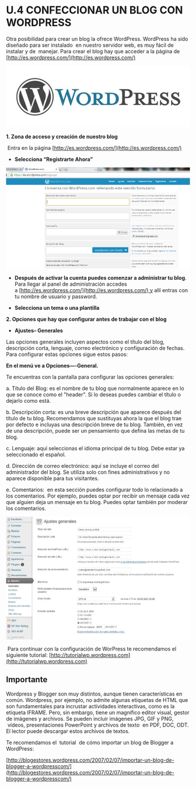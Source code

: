 # U.4 CONFECCIONAR UN BLOG CON WORDPRESS

Otra posibilidad para crear un blog la ofrece WordPress. WordPress ha sido diseñado para ser instalado  en nuestro servidor web, es muy fácil de instalar y de  manejar. Para crear el blog hay que acceder a la página de [http://es.wordpress.com/](http://es.wordpress.com/)


![Logo WordPress](img/wordpress-logo.jpg "Logo WordPress")

**1\. Zona de acceso y creación de nuestro blog**

 Entra en la página [http://es.wordpress.com/](http://es.wordpress.com/)

*   **Selecciona “Registrarte Ahora”**


![Registrase en WordPress](img/wordpressini.png "Registrarse en WorPress")



*   **Después de activar la cuenta puedes comenzar a administrar tu blog**. Para llegar al panel de administración accedes a [http://es.wordpress.com/](http://es.wordpress.com/) y allí entras con tu nombre de usuario y password.

*   **Selecciona un tema o una plantilla**

**2\. Opciones que hay que configurar antes de trabajar con el blog**

*   **Ajustes– Generales**

Las opciones generales incluyen aspectos como el título del blog, descripción corta, lenguaje, correo electrónico y configuración de fechas. Para configurar estas opciones sigue estos pasos:

**En el menú ve a Opciones—-General.**  
  
Te encuentras con la pantalla para configurar las opciones generales:

a. Título del Blog: es el nombre de tu blog que normalmente aparece en lo que se conoce como el "header". Si lo deseas puedes cambiar el título o dejarlo como está.

b. Descripción corta: es una breve descripción que aparece después del título de tu blog. Recomendamos que sustituyas ahora la que el blog trae por defecto e incluyas una descripción breve de tu blog. También, en vez de una descripción, puede ser un pensamiento que defina las metas de tu blog.

c. Lenguaje: aquí seleccionas el idioma principal de tu blog. Debe estar ya seleccionado el español.

d. Dirección de correo electrónico: aquí se incluye el correo del administrador del blog. Se utiliza solo con fines administrativos y no aparece disponible para tus visitantes.

e. Comentarios:  en esta sección puedes configurar todo lo relacionado a los comentarios. Por ejemplo, puedes optar por recibir un mensaje cada vez que alguien deja un mensaje en tu blog. Puedes optar también por moderar los comentarios. 


![Ajustes generales WordPress](img/ajustes-generales.jpg "Ajustes generales WordPress")  

 Para continuar con la configuración de WorPress te recomendamos el siguiente tutorial: [http://tutorialwp.wordpress.com](http://tutorialwp.wordpress.com)

## Importante

Wordpress y Blogger son muy distintos, aunque tienen características en común. Wordpress, por ejemplo, no admite algunas etiquetas de HTML que son fundamentales para incrustar actividades interactivas, como es la etiqueta IFRAME. Pero, sin embargo, tiene un magnífico editor visual, gestor de imágenes y archivos. Se pueden incluir imágenes JPG, GIF y PNG,  vídeos, presentaciones PowerPoint y archivos de texto  en PDF, DOC, ODT. El lector puede descargar estos archivos de textos.

Te recomendamos el  tutorial  de cómo importar un blog de Blogger a WordPress:

[http://blogestores.wordpress.com/2007/02/07/importar-un-blog-de-blogger-a-wordpresscom/](http://blogestores.wordpress.com/2007/02/07/importar-un-blog-de-blogger-a-wordpresscom/)

